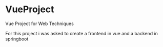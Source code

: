 # VueProject
Vue Project for Web Techniques

For this project i was asked to create a frontend in vue and a backend in springboot
